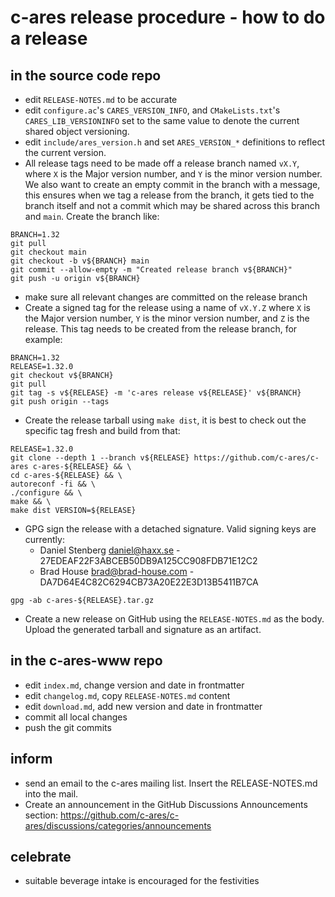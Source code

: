 c-ares release procedure - how to do a release
==============================================

in the source code repo
-----------------------

- edit `RELEASE-NOTES.md` to be accurate
- edit `configure.ac`'s `CARES_VERSION_INFO`, and `CMakeLists.txt`'s
  `CARES_LIB_VERSIONINFO` set to the same value to denote the current shared
  object versioning.
- edit `include/ares_version.h` and set `ARES_VERSION_*` definitions to reflect
  the current version.
- All release tags need to be made off a release branch named `vX.Y`, where `X`
  is the Major version number, and `Y` is the minor version number. We also
  want to create an empty commit in the branch with a message, this ensures
  when we tag a release from the branch, it gets tied to the branch itself and
  not a commit which may be shared across this branch and `main`. Create the
  branch like:
```
BRANCH=1.32
git pull
git checkout main
git checkout -b v${BRANCH} main
git commit --allow-empty -m "Created release branch v${BRANCH}"
git push -u origin v${BRANCH}
```
- make sure all relevant changes are committed on the release branch
- Create a signed tag for the release using a name of `vX.Y.Z` where `X` is the
  Major version number, `Y` is the minor version number, and `Z` is the release.
  This tag needs to be created from the release branch, for example:
```
BRANCH=1.32
RELEASE=1.32.0
git checkout v${BRANCH}
git pull
git tag -s v${RELEASE} -m 'c-ares release v${RELEASE}' v${BRANCH}
git push origin --tags
```
- Create the release tarball using `make dist`, it is best to check out the
  specific tag fresh and build from that:
```
RELEASE=1.32.0
git clone --depth 1 --branch v${RELEASE} https://github.com/c-ares/c-ares c-ares-${RELEASE} && \
cd c-ares-${RELEASE} && \
autoreconf -fi && \
./configure && \
make && \
make dist VERSION=${RELEASE}
```
- GPG sign the release with a detached signature. Valid signing keys are currently:
  - Daniel Stenberg <daniel@haxx.se> - 27EDEAF22F3ABCEB50DB9A125CC908FDB71E12C2
  - Brad House <brad@brad-house.com> - DA7D64E4C82C6294CB73A20E22E3D13B5411B7CA
```
gpg -ab c-ares-${RELEASE}.tar.gz
```
- Create a new release on GitHub using the `RELEASE-NOTES.md` as the body.
  Upload the generated tarball and signature as an artifact.

in the c-ares-www repo
----------------------

- edit `index.md`, change version and date in frontmatter
- edit `changelog.md`, copy `RELEASE-NOTES.md` content
- edit `download.md`, add new version and date in frontmatter
- commit all local changes
- push the git commits

inform
------

- send an email to the c-ares mailing list. Insert the RELEASE-NOTES.md into the
  mail.
- Create an announcement in the GitHub Discussions Announcements section:
  https://github.com/c-ares/c-ares/discussions/categories/announcements

celebrate
---------

- suitable beverage intake is encouraged for the festivities
